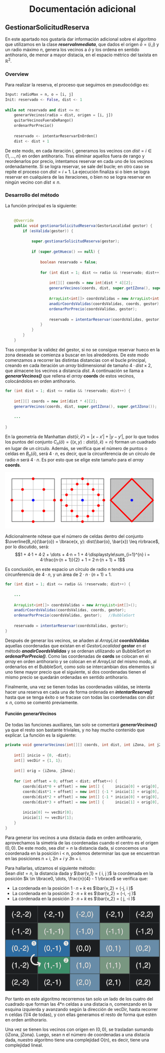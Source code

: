 
<h1 align="center"> Documentación adicional </h1>

## GestionarSolicitudReserva

En este apartado nos gustaría dar información adicional sobre el algoritmo que utilizamos en la clase ***reservaInmediata***, que dados el origen $\bar{o} = ( i, j )$ 
y un radio máximo $n$, genera los vecinos a $\bar{o}$ y los ordena en sentido antihorario, de menor a mayor distacia, en el espacio métrico del taxista en $\mathbb{R}^2$.

### Overview

Para realizar la reserva, el proceso que seguimos en pseudocódigo es:

``` python
Input: radioMax = n, o = [i, j]  
Init: reservado <- False, dist <- 1

while not reservado and dist <= n:
    generarVecinos(radio = dist, origen = [i, j])
    quitarVecinosFueraDeRango()
    ordenarPorPrecio()

    reservado <- intentarReservarEnOrden()
    dist <- dist + 1
```

De este modo, en cada iteración $i$, generamos los vecinos con $dist = i \in \lbrace 1, \dots, n \rbrace$ en orden antihorario.
Tras eliminar aquellos fuera de rango y reordenarlos por precio, intentamos reservar en cada uno de los vecinos ordenadamente.
Si se logra reservar, se sale del bucle; en otro caso se repite el proceso con $dist = i + 1$.
La ejecución finaliza si o bien se logra reservar en cualquiera de las iteraciones, o bien no se logra reservar en ningún vecino con $dist \leq n$.

### Desarrollo del método

La función principal es la siguiente:
```java

    @Override
    public void gestionarSolicitudReserva(GestorLocalidad gestor) {
        if (esValida(gestor)) {
    
            super.gestionarSolicitudReserva(gestor);

            if (super.getHueco() == null) {

                boolean reservado = false;

                for (int dist = 1; dist <= radio && !reservado; dist++) {

                    int[][] coords = new int[dist * 4][2];
                    generarVecinos(coords, dist, super.getIZona(), super.getJZona());

                    ArrayList<int[]> coordsValidas = new ArrayList<int[]>();
                    anadirCoordsValidas(coordsValidas, coords, gestor);
                    ordenarPorPrecio(coordsValidas, gestor);

                    reservado = intentarReservar(coordsValidas, gestor);
                }
            }
        }
    }

```

Tras comprobar la validez del gestor, si no se consigue reservar hueco en la zona deseada se comienza a buscar en los alrededores. De este modo comenzamos a recorrer las distintas distancias con el bucle principal, creando en cada iteración un *array* bidimensional de tamaño $4·dist \times 2$, que almacene los vecinos a distancia $dist$. A continuación se llama a ***generarVecinos()*** que rellena el *array* **coords** de estos vecinos, colocándolos en orden antihorario.

```java
for (int dist = 1; dist <= radio && !reservado; dist++) {

    int[][] coords = new int[dist * 4][2];
    generarVecinos(coords, dist, super.getIZona(), super.getJZona());

    ...

}

```

En la geometría de Manhattan $dist(\bar{v},\bar{v}') = |x - x'| + |y - y'|$, por lo que todos los puntos del conjunto $C_n(\bar{o}) = \lbrace (x, y): dist(\bar{o}, \bar{x}) = n\rbrace$ forman un cuadrado en lugar de un círculo. Además, se verifica que el número de puntos o celdas en $B_n(\bar{o})$, será $4·n$, es decir, que la circunferencia de un círculo de radio $n$ será $4·n$. Es por esto que se elige este tamaño para el *array* **coords**.

![image info](./assets/taxicab-ball.png)

Adicionalmente nótese que el número de celdas dentro del conjunto $\overline{B_n}(\bar{o}) = \lbrace(x, y): dist(\bar{o}, \bar{x}) \leq n\rbrace$, por lo discutido, será: $$1 + 4·1 + 4·2 + \dots + 4·n = 1 + 4·\displaystyle\sum_{i=1}^{n} i = 4·\frac{n·(n + 1)}{2} + 1 = 2·n·(n + 1) + 1$$

Es conclusión, en este espacio un círculo de radio $n$ tendrá una circunferencia de $4·n$, y un área de $2·n·(n + 1) + 1$.

```java
for (int dist = 1; dist <= radio && !reservado; dist++) {

    ...

    ArrayList<int[]> coordsValidas = new ArrayList<int[]>();
    anadirCoordsValidas(coordsValidas, coords, gestor);
    ordenarPorPrecio(coordsValidas, gestor);   //BubbleSort

    reservado = intentarReservar(coordsValidas, gestor);
}

```

Después de generar los vecinos, se añaden al *ArrayList* **coordsValidas** aquellas coordenadas que existan en el *GestorLocalidad* **gestor** en el método ***anadirCoordsValidas*** y se ordenan utilizando un BubbleSort en ***ordenarPorPrecio()***.
Como las coordenadas de **cords** se colocan en el *array* en orden antihorario y se colocan en el *ArrayList* del mismo modo, al ordenarlos en el BubbleSort, como solo se intercambian dos elementos si uno tiene mayor precio que el siguiente, si dos coordenadas tienen el mismo precio se quedarán ordenadas en sentido antihorario.

Finalmente, una vez se tienen todas las coordenadas válidas, se intenta hacer una reserva en cada una de forma ordenada en ***intentarReserva()*** hasta que se tenga éxito o se fracase con todas las coordenadas con $dist \leq n$, como se comentó previamente.

#### Función generarVecinos

De todas las funciones auxiliares, tan solo se comentará ***generarVecinos()*** ya que el resto son bastante triviales, y no hay mucho contenido que explicar. La función es la siguiente:

```java
private void generarVecinos(int[][] coords, int dist, int iZona, int jZona) {

    int[] inicio = {0, -dist};
    int[] vecDir = {1, 1};

    int[] orig = {iZona, jZona};

    for (int offset = 0; offset < dist; offset++) {
        coords[dist*0 + offset] = new int[] {     inicio[0] + orig[0],      inicio[1] + orig[1]};
        coords[dist*1 + offset] = new int[] {-1 * inicio[1] + orig[0],      inicio[0] + orig[1]};
        coords[dist*2 + offset] = new int[] {-1 * inicio[0] + orig[0], -1 * inicio[1] + orig[1]};
        coords[dist*3 + offset] = new int[] {     inicio[1] + orig[0], -1 * inicio[0] + orig[1]};

        inicio[0] += vecDir[0];
        inicio[1] += vecDir[1];
    }
}
```
Para generar los vecinos a una distacia dada en orden antihoarario, aprovechamos la simetría de las coordenadas cuando el centro es el origen $( 0, 0 )$. De este modo, sea $dist = n$ la distancia dada, si conocemos una coordenada en la posición i < n, podemos determinar las que se encuentran en las posiciones n + i, 2*n + i y 3*n + i.

Para hallarlas, utizamos el siguiente método:\
Sean $dist = n$, la distancia dada y $\bar{v_1} = ( i, j )$ la coordenada en la posición $k \in \lbrace0, \dots, \frac{n}{4} - 1 \rbrace$ se verifica que:
- La cordenada en la posición  $1·n + k$ es $\bar{v_2} = (-j,  i )$
- La cordenada en la posición  $2·n + k$ es $\bar{v_2} = (-i, -j )$
- La cordenada en la posición  $3·n + k$ es $\bar{v_2} = ( j, -i )$



![image info](./assets/table-vec.png)

Por tanto en este algoritmo recorremos tan solo un lado de los cuatro del cuadrado que forman las 4*n celdas a una distacia n, comenzando en la esquina izquierda y avanzando según la dirección de vecDir, hasta recorrer n celdas (1/4 de todas), y con ellas generamos el resto de forma que estén en orden antihorario.

Una vez se tienen los vecinos con origen en $( 0, 0 )$, se trasladan sumando {iZona, jZona}.
Luego, sean n el número de coordenadas a una distacia dada, nuestro algoritmo
tiene una complejidad O(n), es decir, tiene una complejidad lineal.
